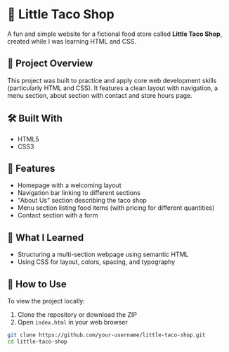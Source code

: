 # 🌮 Little Taco Shop

A fun and simple website for a fictional food store called **Little Taco Shop**, created while I was learning HTML and CSS.

## 📌 Project Overview

This project was built to practice and apply core web development skills (particularly HTML and CSS). It features a clean layout with navigation, a menu section, about section with contact and store hours page.

## 🛠️ Built With

- HTML5
- CSS3

## 📂 Features

- Homepage with a welcoming layout
- Navigation bar linking to different sections
- "About Us" section describing the taco shop
- Menu section listing food items (with pricing for different quantities)
- Contact section with a form

## 🎯 What I Learned

- Structuring a multi-section webpage using semantic HTML
- Using CSS for layout, colors, spacing, and typography

## 🔧 How to Use

To view the project locally:

1. Clone the repository or download the ZIP
2. Open `index.html` in your web browser

```bash
git clone https://github.com/your-username/little-taco-shop.git
cd little-taco-shop
